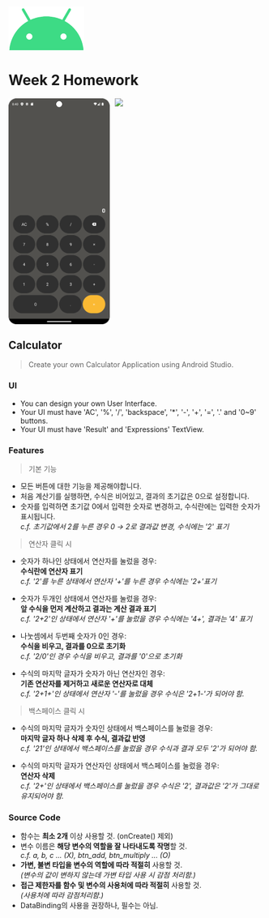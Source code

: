 <img src="./README/ic_android.png" width="150px">

# Week 2 Homework

<div style="display: flex; flex-orientation: column;">
    <img src="./README/main.png" width="200px">
    <img src="./README/result.gif" style="margin-left: 10px;">
</div>

## Calculator
> Create your own Calculator Application using Android Studio.

### UI
- You can design your own User Interface.
- Your UI must have 'AC', '%', '/', 'backspace', '*', '-', '+', '=', '.' and '0~9' buttons.
- Your UI must have 'Result' and 'Expressions' TextView.

### Features
> 기본 기능
- 모든 버튼에 대한 기능을 제공해야합니다.
- 처음 계산기를 실행하면, 수식은 비어있고, 결과의 초기값은 0으로 설정합니다.
- 숫자를 입력하면 초기값 0에서 입력한 숫자로 변경하고, 수식란에는 입력한 숫자가 표시됩니다.<br>
<i>c.f. 초기값에서 2를 누른 경우 0 → 2로 결과값 변경, 수식에는 '2' 표기</i>

> 연산자 클릭 시
- 숫자가 하나인 상태에서 연산자를 눌렀을 경우:<br>
<b>수식란에 연산자 표기</b><br>
<i>c.f. '2'를 누른 상태에서 연산자 '+'를 누른 경우 수식에는 '2+'표기</i>

- 숫자가 두개인 상태에서 연산자를 눌렀을 경우:<br>
<b>앞 수식을 먼저 계산하고 결과는 계산 결과 표기</b><br>
<i>c.f. '2+2'인 상태에서 연산자 '+'를 눌렀을 경우 수식에는 '4+', 결과는 '4' 표기</i>

- 나눗셈에서 두번째 숫자가 0인 경우:<br>
<b>수식을 비우고, 결과를 0으로 초기화</b><br>
<i>c.f. '2/0'인 경우 수식을 비우고, 결과를 '0'으로 초기화</i>

- 수식의 마지막 글자가 숫자가 아닌 연산자인 경우:<br>
<b>기존 연산자를 제거하고 새로운 연산자로 대체</b><br>
<i>c.f. '2+1+'인 상태에서 연산자 '-'를 눌렀을 경우 수식은 '2+1-'가 되어야 함.</i>

> 백스페이스 클릭 시
- 수식의 마지막 글자가 숫자인 상태에서 백스페이스를 눌렀을 경우:<br>
<b>마지막 글자 하나 삭제 후 수식, 결과값 반영</b><br>
<i>c.f. '21'인 상태에서 백스페이스를 눌렀을 경우 수식과 결과 모두 '2'가 되어야 함.</i>

- 수식의 마지막 글자가 연산자인 상태에서 백스페이스를 눌렀을 경우:<br>
<b>연산자 삭제</b><br>
<i>c.f. '2+'인 상태에서 백스페이스를 눌렀을 경우 수식은 '2', 결과값은 '2'가 그대로 유지되어야 함.</i>

### Source Code
- 함수는 <b>최소 2개</b> 이상 사용할 것. (onCreate() 제외)<br>
- 변수 이름은 <b>해당 변수의 역할을 잘 나타내도록 작명</b>할 것.<br>
<i>c.f. a, b, c ... (X), btn_add, btn_multiply ... (O)</i><br>
- <b>가변, 불변 타입을 변수의 역할에 따라 적절히</b> 사용할 것.<br>
<i>(변수의 값이 변하지 않는데 가변 타입 사용 시 감점 처리함.)</i><br>
- <b>접근 제한자를 함수 및 변수의 사용처에 따라 적절히</b> 사용할 것.<br>
<i>(사용처에 따라 감점처리함.)</i>
- DataBinding의 사용을 권장하나, 필수는 아님.
